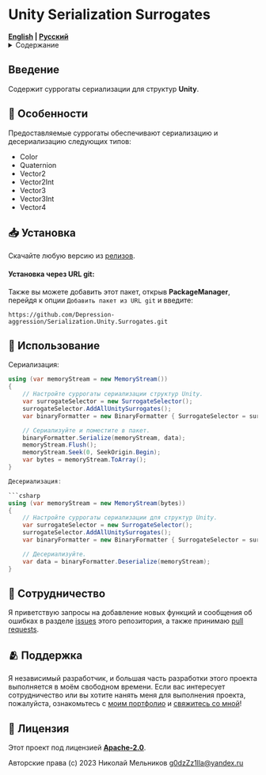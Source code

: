 ﻿# Unity Serialization Surrogates

<div>
    <strong><a href="README.md">English</a> | <a href="README.RU.md">Русский</a></strong>
</div>

<details>
<summary>Содержание</summary>

- [Введение](#введение)
- [Особенности](#особенности)
- [Установка](#установка)
- [Сотрудничество](#сотрудничество)
- [Поддержка](#поддержка)
- [Лицензия](#лицензия)

</details>

## Введение

Содержит суррогаты сериализации для структур **Unity**.

## 🦾 Особенности

Предоставляемые суррогаты обеспечивают сериализацию и десериализацию следующих типов:

- Color
- Quaternion
- Vector2
- Vector2Int
- Vector3
- Vector3Int
- Vector4

## 📥 Установка

Скачайте любую версию из [релизов](https://github.com/Depression-aggression/Serialization.Unity.Surrogates/releases).

#### Установка через URL git:

Также вы можете добавить этот пакет, открыв **PackageManager**,
перейдя к опции `Добавить пакет из URL git` и введите:

`https://github.com/Depression-aggression/Serialization.Unity.Surrogates.git`

## 🔰 Использование

Сериализация:

```csharp
using (var memoryStream = new MemoryStream())
{
    // Настройте суррогаты сериализации структур Unity.
    var surrogateSelector = new SurrogateSelector();
    surrogateSelector.AddAllUnitySurrogates();
    var binaryFormatter = new BinaryFormatter { SurrogateSelector = surrogateSelector };

    // Сериализуйте и поместите в пакет.
    binaryFormatter.Serialize(memoryStream, data);
    memoryStream.Flush();
    memoryStream.Seek(0, SeekOrigin.Begin);
    var bytes = memoryStream.ToArray();
}

Десериализация:

```csharp
using (var memoryStream = new MemoryStream(bytes))
{
    // Настройте суррогаты сериализации для структур Unity.
    var surrogateSelector = new SurrogateSelector();
    surrogateSelector.AddAllUnitySurrogates();
    var binaryFormatter = new BinaryFormatter { SurrogateSelector = surrogateSelector };

    // Десериализуйте.
    var data = binaryFormatter.Deserialize(memoryStream);
}
```

## 🤝 Сотрудничество

Я приветствую запросы на добавление новых функций и сообщения об ошибках
в разделе [issues](https://github.com/Depression-aggression/Serialization.Unity.Surrogates/issues) этого репозитория,
а также принимаю [pull requests](https://github.com/Depression-aggression/Serialization.Unity.Surrogates/pulls).

## 🫂 Поддержка

Я независимый разработчик,
и большая часть разработки этого проекта выполняется в моём свободном времени.
Если вас интересует сотрудничество или вы хотите нанять меня для выполнения проекта,
пожалуйста, ознакомьтесь с [моим портфолио](https://github.com/Depression-aggression) и [свяжитесь со мной](mailto:g0dzZz1lla@yandex.ru)!

## 🪪 Лицензия

Этот проект под лицензией **[Apache-2.0](https://github.com/Depression-aggression/SerializedReference.Dropdown/blob/main/LICENSE)**.

Авторские права (c) 2023 Николай Мельников
[g0dzZz1lla@yandex.ru](mailto:g0dzZz1lla@yandex.ru)